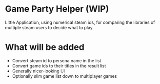 # Game Party Helper (WIP)

Little Application, using numerical steam ids, for comparing the libraries of
multiple steam users to decide what to play

# What will be added
 - Convert steam id to persona name in the list
 - Convert game ids to their titles in the result list
 - Generally nicer-looking UI
 - Optionally slim game list down to multiplayer games